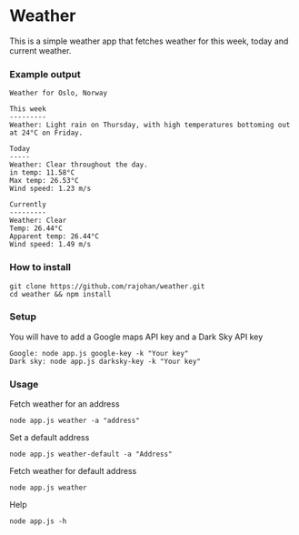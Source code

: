 # Weather
This is a simple weather app that fetches weather for this week, today and current weather. 

### Example output
```
Weather for Oslo, Norway

This week
---------
Weather: Light rain on Thursday, with high temperatures bottoming out at 24°C on Friday.

Today
-----
Weather: Clear throughout the day.
in temp: 11.58°C
Max temp: 26.53°C
Wind speed: 1.23 m/s

Currently
---------
Weather: Clear
Temp: 26.44°C
Apparent temp: 26.44°C
Wind speed: 1.49 m/s
```
### How to install
```
git clone https://github.com/rajohan/weather.git
cd weather && npm install
```
### Setup
You will have to add a Google maps API key and a Dark Sky API key
```
Google: node app.js google-key -k "Your key"
Dark sky: node app.js darksky-key -k "Your key"
```
### Usage
Fetch weather for an address
```
node app.js weather -a "address"
```
Set a default address
```
node app.js weather-default -a "Address"
```
Fetch weather for default address
```
node app.js weather
```
Help
```
node app.js -h
```
